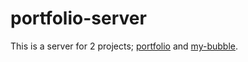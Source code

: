 # portfolio-server

This is a server for 2 projects; [portfolio](https://github.com/FormidablePencil/portfolio) and [my-bubble](https://github.com/FormidablePencil/my-bubble).
